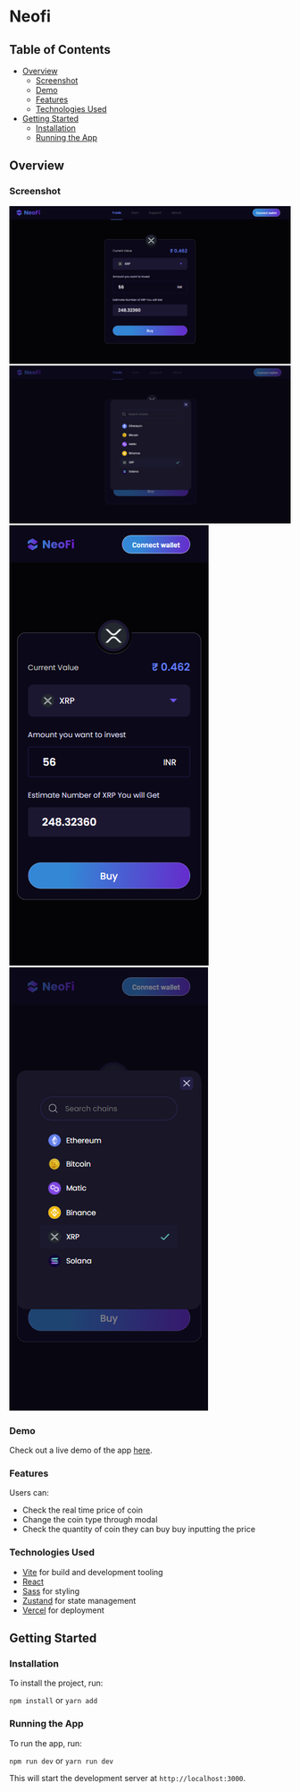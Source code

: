 # Neofi

## Table of Contents

-   [Overview](#overview)
    -   [Screenshot](#screenshot)
    -   [Demo](#demo)
    -   [Features](#features)
    -   [Technologies Used](#technologies-used)
-   [Getting Started](#getting-started)
    -   [Installation](#installation)
    -   [Running the App](#running-the-app)

## Overview

### Screenshot

![Desktop View](./public/desktop-ss.png)
![Desktop View](./public/modal-desktop-ss.png)
![Mobile View](./public/mobile-ss.png)
![Mobile View](./public/modal-mobile-ss.png)

### Demo

Check out a live demo of the app [here](https://neofi-eight.vercel.app/).

### Features

Users can:

-   Check the real time price of coin
-   Change the coin type through modal
-   Check the quantity of coin they can buy buy inputting the price

### Technologies Used

-   [Vite](https://vitejs.dev/) for build and development tooling
-   [React](https://reactjs.org/)
-   [Sass](https://sass-lang.com/) for styling
-   [Zustand](https://github.com/pmndrs/zustand) for state management
-   [Vercel](https://www.vercel.com/) for deployment

## Getting Started

### Installation

To install the project, run:

`npm install` or `yarn add`

### Running the App

To run the app, run:

`npm run dev` or `yarn run dev`

This will start the development server at `http://localhost:3000`.

